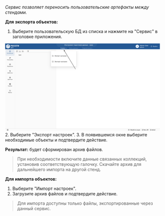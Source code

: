 _Сервис позволяет переносить пользовательские артефакты между стендами._

**Для экспорта объектов:**

1. Выберите пользовательскую БД из списка и нажмите на "Сервис" в заголовке приложения.

![1_Service_list.png](../images/2_Service/1_Service_list.png)
2. Выберите "Экспорт настроек".
3. В появившемся окне выберите необходимые объекты и подтвердите действие.

**Результат:** будет сформирован архив файлов. 

> При необходимости включите данные связанных коллекций, установив соответствующую галочку. Скачайте архив для дальнейшего импорта на другой стенд.

**Для импорта объектов:**

1. Выберите "Импорт настроек".
2. Загрузите архив файлов и подтвердите действие.

> Для импорта доступны только файлы, экспортированные через данный сервис.